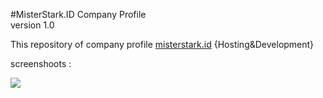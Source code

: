#MisterStark.ID Company Profile<br> version 1.0

This repository of company profile [misterstark.id](http://misterstark.id)  {Hosting&Development}

screenshoots :

![](https://github.com/misterstark-id/profile-v1/blob/master/screenshot/screencapture-misterstark_id.png) 